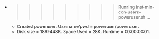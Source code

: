 * >>>>>>>>> Running inst-min-con-users-poweruser.sh ...
  * Created poweruser: Username/pwd = poweruser/poweruser.
  * Disk size = 1899448K. Space Used = 28K. Runtime = 00:00:00:01.
